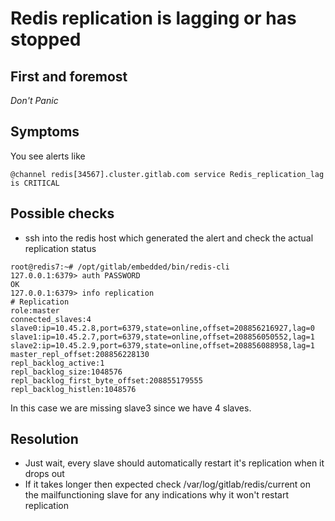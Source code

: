 # Redis replication is lagging or has stopped

## First and foremost

*Don't Panic*

## Symptoms

You see alerts like

```
@channel redis[34567].cluster.gitlab.com service Redis_replication_lag is CRITICAL
```

## Possible checks

* ssh into the redis host which generated the alert and check the actual replication status

```
root@redis7:~# /opt/gitlab/embedded/bin/redis-cli 
127.0.0.1:6379> auth PASSWORD
OK
127.0.0.1:6379> info replication
# Replication
role:master
connected_slaves:4
slave0:ip=10.45.2.8,port=6379,state=online,offset=208856216927,lag=0
slave1:ip=10.45.2.7,port=6379,state=online,offset=208856050552,lag=1
slave2:ip=10.45.2.9,port=6379,state=online,offset=208856088958,lag=1
master_repl_offset:208856228130
repl_backlog_active:1
repl_backlog_size:1048576
repl_backlog_first_byte_offset:208855179555
repl_backlog_histlen:1048576
```

In this case we are missing slave3 since we have 4 slaves.

## Resolution

* Just wait, every slave should automatically restart it's replication when it drops out
* If it takes longer then expected check /var/log/gitlab/redis/current on the mailfunctioning slave for any indications why it won't restart replication




